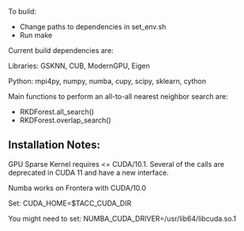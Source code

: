 
To build:
- Change paths to dependencies in set_env.sh
- Run make 

Current build dependencies are: 

Libraries: GSKNN, CUB, ModernGPU, Eigen

Python: mpi4py, numpy, numba, cupy, scipy, sklearn, cython

Main functions to perform an all-to-all nearest neighbor search are:
- RKDForest.all_search()
- RKDForest.overlap_search() 



Installation Notes:
--

GPU Sparse Kernel requires <= CUDA/10.1. Several of the calls are deprecated in CUDA 11 and have a new interface. 

Numba works on Frontera with CUDA/10.0

Set: CUDA_HOME=$TACC_CUDA_DIR

You might need to set: NUMBA_CUDA_DRIVER=/usr/lib64/libcuda.so.1

